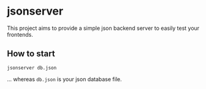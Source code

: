 # jsonserver

This project aims to provide a simple json backend server to easily test your frontends.

## How to start

    jsonserver db.json

... whereas `db.json` is your json database file.
